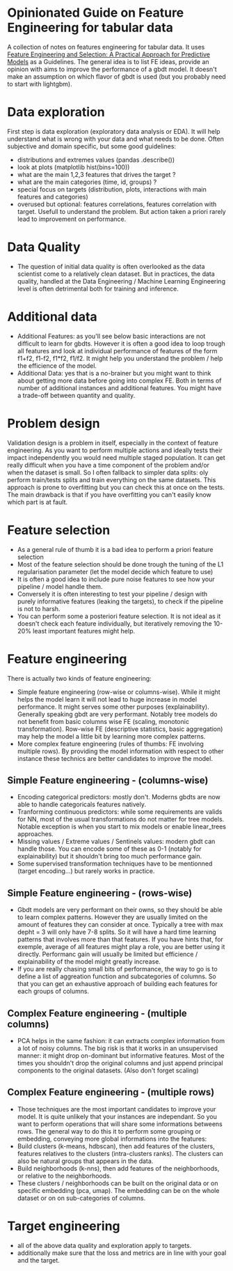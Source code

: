 # Opinionated Guide on Feature Engineering for tabular data

A collection of notes on features engineering for tabular data. It uses [Feature Engineering and Selection: A Practical Approach for Predictive Models](https://www.amazon.com/Feature-Engineering-Selection-Practical-Predictive/dp/1138079227) as a Guidelines. The general idea is to list FE ideas, provide an opinion with aims to improve the performance of a gbdt model. It doesn't make an assumption on which flavor of gbdt is used (but you probably need to start with lightgbm). 

# Data exploration

First step is data exploration (exploratory data analysis or EDA). It will help understand what is wrong with your data and what needs to be done. Often subjective and domain specific, but some good guidelines:
- distributions and extremes values (pandas .describe())
- look at plots (matplotlib hist(bins=100))
- what are the main 1,2,3 features that drives the target ?
- what are the main categories (time, id, groups) ?
- special focus on targets (distribution, plots, interactions with main features and categories)
- overused but optional: features correlations, features correlation with target. Usefull to understand the problem. But action taken a priori rarely lead to improvement on performance. 

# Data Quality

- The question of initial data quality is often overlooked as the data scientist come to a relatively clean dataset. But in practices, the data quality, handled at the Data Engineering / Machine Learning Engineering level is often detrimental both for training and inference. 

# Additional data

- Additional Features: as you'll see below basic interactions are not difficult to learn for gbdts. However it is often a good idea to loop trough all features and look at individual performance of features of the form f1+f2, f1-f2, f1*f2, f1/f2. It might help you understand the problem / help the efficience of the model.
- Additional Data: yes that is a no-brainer but you might want to think about getting more data before going into complex FE. Both in terms of number of additional instances and additional features. You might have a trade-off between quantity and quality.

# Problem design

Validation design is a problem in itself, especially in the context of feature engineering. As you want to perform multiple actions and ideally tests their impact independently you would need multiple staged population. It can get really difficult when you have a time component of the problem and/or when the dataset is small. So I often fallback to simpler data splits: oly perform train/tests splits and train everything on the same datasets. This approach is prone to overfitting but you can check this at once on the tests. The main drawback is that if you have overfitting you can't easily know which part is at fault. 

# Feature selection

- As a general rule of thumb it is a bad idea to perform a priori feature selection
- Most of the feature selection should be done trough the tuning of the L1 regularisation parameter (let the model decide which feature to use)
- It is often a good idea to include pure noise features to see how your pipeline / model handle them.
- Conversely it is often interesting to test your pipeline / design with purely informative features (leaking the targets), to check if the pipeline is not to harsh.
- You can perform some a posteriori feature selection. It is not ideal as it doesn't check each feature individually, but iteratively removing the 10-20% least important features might help.

# Feature engineering

There is actually two kinds of feature engineering:
- Simple feature engineering (row-wise or columns-wise). While it might helps the model learn it will not lead to huge increase in model performance. It might serves some other purposes (explainability). Generally speaking gbdt are very performant. Notably tree models do not benefit from basic columns wise FE (scaling, monotonic transformation). Row-wise FE (descriptive statistics, basic aggregation) may help the model a little bit by learning more complex patterns.
- More complex feature engineering (rules of thumbs: FE involving multiple rows). By providing the model information with respect to other instance these technics are better candidates to improve the model.

## Simple Feature engineering - (columns-wise)

- Encoding categorical predictors: mostly don't. Moderns gbdts are now able to handle categoricals features natively.
- Tranforming continuous predictors: while some requirements are valids for NN, most of the usual transformations do not matter for tree models. Notable exception is when you start to mix models or enable linear_trees approaches. 
- Missing values / Extreme values / Sentinels values: modern gbdt can handle those. You can encode some of these as 0-1 (notably for explainability) but it shouldn't bring too much performance gain.
- Some supervised transformation techniques have to be mentionned (target encoding...) but rarely works in practice. 

## Simple Feature engineering - (rows-wise)

- Gbdt models are very performant on their owns, so they should be able to learn complex patterns.  However they are usually limited on the amount of features they can consider at once. Typically a tree with max depht = 3 will only have 7-8 splits. So it will have a hard time learning patterns that involves more than that features. If you have hints that, for exemple, average of all features might play a role, you are better using it directly. Performanc gain will usually be limited but efficience / explainability of the model might greatly increase.
- If you are really chasing small bits of performance, the way to go is to define a list of aggreation function and subcategories of columns. So that you can get an exhaustive approach of building each features for each groups of columns.

## Complex Feature engineering - (multiple columns)

- PCA helps in the same fashion: it can extracts complex information from a lot of noisy columns. The big risk is that it works in an unsupervised manner: it might drop on-dominant but informative features. Most of the times you shouldn't drop the original columns and just append principal components to the original datasets. (Also don't forget scaling)

## Complex Feature engineering - (multiple rows)

- Those techniques are the most important candidates to improve your model. It is quite unlikely that your instances are independant. So you want to perform operations that will share some informations betweens rows. The general way to do this it to perform some grouping or embedding, conveying more global informations into the features:
- Build clusters (k-means, hdbscan), then add features of the clusters, features relatives to the clusters (intra-clusters ranks). The clusters can also be natural groups that appears in the data. 
- Build neighborhoods (k-nns), then add features of the neighborhoods, or relative to the neighborhoods.
- These clusters / neighborhoods can be built on the original data or on specific embedding (pca, umap). The embedding can be on the whole dataset or on on sub-categories of columns.

 # Target engineering

 - all of the above data quality and exploration apply to targets.
 - additionally make sure that the loss and metrics are in line with your goal and the target.
